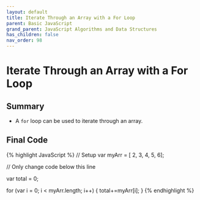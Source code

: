 ```yaml
---
layout: default
title: Iterate Through an Array with a For Loop
parent: Basic JavaScript
grand_parent: JavaScript Algorithms and Data Structures
has_children: false
nav_order: 98
---
```

# Iterate Through an Array with a For Loop
## Summary
- A `for` loop can be used to iterate through an array.

## Final Code

{% highlight JavaScript %}
// Setup
var myArr = [ 2, 3, 4, 5, 6];

// Only change code below this line

var total = 0;

for (var i = 0; i < myArr.length; i++) {
  total+=myArr[i];
}
{% endhighlight %}